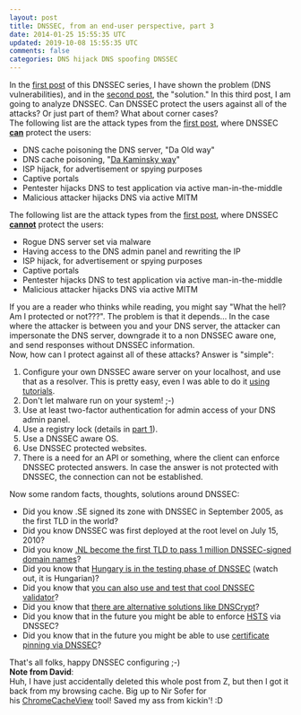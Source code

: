 ```yaml
---           
layout: post
title: DNSSEC, from an end-user perspective, part 3
date: 2014-01-25 15:55:35 UTC
updated: 2019-10-08 15:55:35 UTC
comments: false
categories: DNS hijack DNS spoofing DNSSEC
---
```

<div style="">In the <a href="http://jumpespjump.blogspot.hu/2013/12/dnssec-from-end-user-perspective-part-1.html" target="_blank">first post</a> of this DNSSEC series, I have shown the problem (DNS vulnerabilities), and in the <a href="http://jumpespjump.blogspot.hu/2014/01/dnssec-from-end-user-perspective-part-2.html" target="_blank">second post</a>, the "solution." In this third post, I am going to analyze DNSSEC. Can DNSSEC protect the users against all of the attacks? Or just part of them? What about corner cases?</div>
The following list are the attack types from the <a href="http://jumpespjump.blogspot.hu/2013/12/dnssec-from-end-user-perspective-part-1.html" target="_blank">first post</a>, where DNSSEC <u><b>can</b></u> protect the users:

<ul><li>DNS cache poisoning the DNS server, "Da Old way"</li><li>DNS cache poisoning, "<a href="http://www.iana.org/about/presentations/davies-viareggio-entropyvuln-081002.pdf" target="_blank">Da Kaminsky way</a>"</li><li>ISP hijack, for advertisement or spying purposes</li><li>Captive portals</li><li>Pentester hijacks DNS to test application via active man-in-the-middle</li><li>Malicious attacker hijacks DNS via active MITM</li></ul>
The following list are the attack types from the <a href="http://jumpespjump.blogspot.hu/2013/12/dnssec-from-end-user-perspective-part-1.html" target="_blank">first post</a>, where DNSSEC <u style="font-weight: bold;">cannot</u> protect the users:

<ul><li>Rogue DNS server set via malware</li><li>Having access to the DNS admin panel and rewriting the IP</li><li>ISP hijack, for advertisement or spying purposes</li><li>Captive portals</li><li>Pentester hijacks DNS to test application via active man-in-the-middle</li><li>Malicious attacker hijacks DNS via active MITM</li></ul>
<div style="">If you are a reader who thinks while reading, you might say "What the hell? Am I protected or not???". The problem is that it depends… In the case where the attacker is between you and your DNS server, the attacker can impersonate the DNS server, downgrade it to a non DNSSEC aware one, and send responses without DNSSEC information.</div><div>
</div><div>Now, how can I protect against all of these attacks? Answer is "simple":</div><div><ol><li>Configure your own DNSSEC aware server on your localhost, and use that as a resolver. This is pretty easy, even I was able to do it <a href="http://www.howtoforge.com/configuring-dnssec-on-bind9-9.7.3-on-debian-squeeze-ubuntu-11.10" target="_blank">using tutorials</a>.</li><li>Don't let malware run on your system! ;-)</li><li>Use at least two-factor authentication for admin access of your DNS admin panel.</li><li>Use a registry lock (details in <a href="http://jumpespjump.blogspot.hu/2013/12/dnssec-from-end-user-perspective-part-1.html" target="_blank">part 1</a>).</li><li>Use a DNSSEC aware OS.</li><li>Use DNSSEC protected websites.</li><li>There is a need for an API or something, where the client can enforce DNSSEC protected answers. In case the answer is not protected with DNSSEC, the connection can not be established.</li></ol><div><div>
</div><div>Now some random facts, thoughts, solutions around DNSSEC:</div><div><ul><li>Did you know .SE signed its zone with DNSSEC in September 2005, as the first TLD in the world?</li><li>Did you know DNSSEC was first deployed at the root level on July 15, 2010?</li><li>Did you know <a href="https://xs.powerdns.com/dnssec-nl-graph/" target="_blank">.NL become the first TLD to pass 1 million DNSSEC-signed domain names</a>?</li><li>Did you know that <a href="http://deneb.iszt.hu/dnssec-hu/" target="_blank">Hungary is in the testing phase of DNSSEC</a> (watch out, it is Hungarian)?</li><li>Did you know that <a href="https://addons.mozilla.org/en-us/firefox/addon/dnssec-validator/" target="_blank">you can also use and test that cool DNSSEC validator</a>?</li><li>Did you know that <a href="http://www.opendns.com/about/innovations/dnscrypt/" target="_blank">there are alternative solutions like DNSCrypt</a>?</li><li>Did you know that in the future you might be able to enforce <a href="http://en.wikipedia.org/wiki/HTTP_Strict_Transport_Security" target="_blank">HSTS</a> via DNSSEC?</li><li>Did you know that in the future you might be able to use <a href="http://en.wikipedia.org/wiki/DNS-based_Authentication_of_Named_Entities" target="_blank">certificate pinning via DNSSEC</a>?</li></ul></div></div><div>
</div>That's all folks, happy DNSSEC configuring ;-)</div><div>
</div><div style=""><b>Note from David</b>:</div><div style="">Huh, I have just accidentally deleted this whole post from Z, but then I got it back from my browsing cache. Big up to Nir Sofer for his <a href="http://www.nirsoft.net/utils/chrome_cache_view.html" target="_blank">ChromeCacheView</a> tool! Saved my ass from kickin'! :D</div>